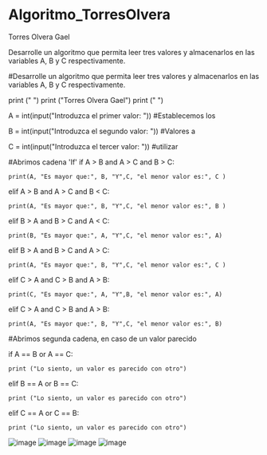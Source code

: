 # Algoritmo_TorresOlvera

Torres Olvera Gael

Desarrolle un algoritmo que permita leer tres valores y almacenarlos en las variables A, B y C respectivamente.

#Desarrolle un algoritmo que permita leer tres valores y almacenarlos en las variables A, B y C respectivamente.

print (" ")
print ("Torres Olvera Gael")
print (" ")

A = int(input("Introduzca el primer valor: ")) #Establecemos los

B = int(input("Introduzca el segundo valor: ")) #Valores a

C = int(input("Introduzca el tercer valor: ")) #utilizar

#Abrimos cadena 'If'
if A > B and A > C and B > C: 

    print(A, "Es mayor que:", B, "Y",C, "el menor valor es:", C )
    
elif A > B and A > C and B < C: 

    print(A, "Es mayor que:", B, "Y",C, "el menor valor es:", B )
    
elif B > A and B > C and A < C:

    print(B, "Es mayor que:", A, "Y",C, "el menor valor es:", A)
    
elif B > A and B > C and A > C:

    print(A, "Es mayor que:", B, "Y",C, "el menor valor es:", C )
    
elif C > A and C > B and A > B:

    print(C, "Es mayor que:", A, "Y",B, "el menor valor es:", A)
    
elif C > A and C > B and  A > B: 

    print(A, "Es mayor que:", B, "Y",C, "el menor valor es:", B)
    

#Abrimos segunda cadena, en caso de un valor parecido

if A == B or A == C:

    print ("Lo siento, un valor es parecido con otro")
    
elif B == A or B == C:

    print ("Lo siento, un valor es parecido con otro")
    
elif C == A or C == B:

    print ("Lo siento, un valor es parecido con otro")

![image](https://github.com/user-attachments/assets/0dab6970-63a5-4c03-b780-664fa5b4cba7)
![image](https://github.com/user-attachments/assets/36c0d80e-898a-4446-9cc1-b6dea32bf109)
![image](https://github.com/user-attachments/assets/4011ddd1-c203-4ae9-9dab-548712e305cb)
![image](https://github.com/user-attachments/assets/6f040a3a-6279-4bee-9240-748580b9118b)




